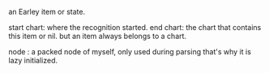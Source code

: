 an Earley item or state.

start chart: where the recognition started.
end chart: the chart that contains this item or nil. but an item always belongs to a chart.

node : a packed node of myself, only used during parsing that's why it is lazy initialized.


